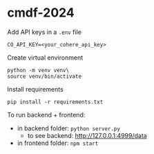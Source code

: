 # cmdf-2024

Add API keys in a `.env` file
```
CO_API_KEY=<your_cohere_api_key>
```

Create virtual environment
```
python -m venv venv\
source venv/bin/activate
```

Install requirements
```
pip install -r requirements.txt
```

To run backend + frontend:
- in backend folder: ```python server.py```
    - to see backend: http://127.0.0.1:4999/data
- in frontend folder: ```npm start```
